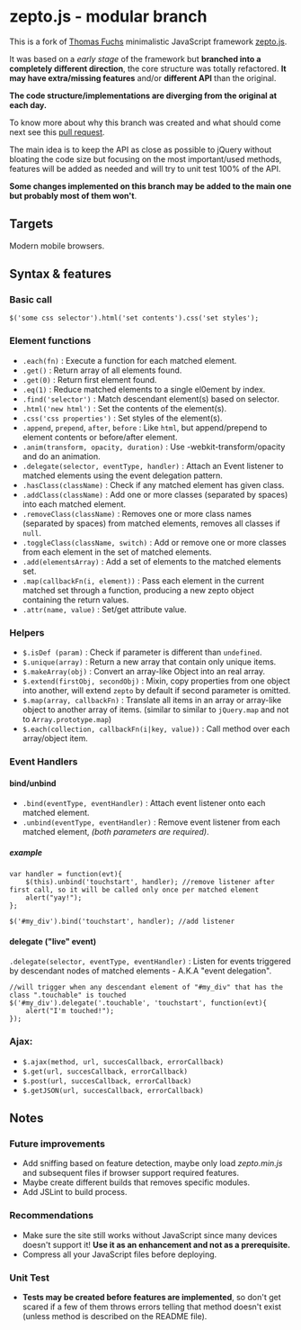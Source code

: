 # zepto.js - modular branch #

This is a fork of [Thomas Fuchs](http://mir.aculo.us/) minimalistic JavaScript framework [zepto.js](http://github.com/madrobby/zepto).

It was based on a *early stage* of the framework but **branched into a completely different direction**, the core structure was totally refactored. **It may have extra/missing features** and/or **different API** than the original.

**The code structure/implementations are diverging from the original at each day.**

To know more about why this branch was created and what should come next see this [pull request](http://github.com/madrobby/zepto/pull/5).

The main idea is to keep the API as close as possible to jQuery without bloating the code size but focusing on the most important/used methods, features will be added as needed and will try to unit test 100% of the API.

**Some changes implemented on this branch may be added to the main one but probably most of them won't**.


## Targets ##

Modern mobile browsers.


## Syntax & features ##

### Basic call ###
   
    $('some css selector').html('set contents').css('set styles');


### Element functions ###
  
 - `.each(fn)` : Execute a function for each matched element.
 - `.get()` : Return array of all elements found.
 - `.get(0)` : Return first element found.
 - `.eq(1)` : Reduce matched elements to a single el0ement by index.
 - `.find('selector')` : Match descendant element(s) based on selector.
 - `.html('new html')` : Set the contents of the element(s).
 - `.css('css properties')` : Set styles of the element(s).
 - `.append`, `prepend`, `after`, `before` : Like `html`, but append/prepend to element contents or before/after element.
 - `.anim(transform, opacity, duration)` : Use -webkit-transform/opacity and do an animation.
 - `.delegate(selector, eventType, handler)` : Attach an Event listener to matched elements using the event delegation pattern.
 - `.hasClass(className)` : Check if any matched element has given class.
 - `.addClass(className)` : Add one or more classes (separated by spaces) into each matched element.
 - `.removeClass(className)` : Removes one or more class names (separated by spaces) from matched elements, removes all classes if `null`.
 - `.toggleClass(className, switch)` : Add or remove one or more classes from each element in the set of matched elements.
 - `.add(elementsArray)` : Add a set of elements to the matched elements set.
 - `.map(callbackFn(i, element))` : Pass each element in the current matched set through a function, producing a new zepto object containing the return values.
 - `.attr(name, value)` : Set/get attribute value.

### Helpers ###
  
 - `$.isDef (param)` : Check if parameter is different than `undefined`.
 - `$.unique(array)` : Return a new array that contain only unique items.
 - `$.makeArray(obj)` : Convert an array-like Object into an real array.
 - `$.extend(firstObj, secondObj)` : Mixin, copy properties from one object into another, will extend `zepto` by default if second parameter is omitted.
 - `$.map(array, callbackFn)` : Translate all items in an array or array-like object to another array of items. (similar to similar to `jQuery.map` and not to `Array.prototype.map`)
 - `$.each(collection, callbackFn(i|key, value))` : Call method over each array/object item.

### Event Handlers ###

#### bind/unbind ####

 - `.bind(eventType, eventHandler)` : Attach event listener onto each matched element.
 - `.unbind(eventType, eventHandler)` : Remove event listener from each matched element, *(both parameters are required)*.

##### example #####

    var handler = function(evt){
        $(this).unbind('touchstart', handler); //remove listener after first call, so it will be called only once per matched element
        alert("yay!");
    };
	
    $('#my_div').bind('touchstart', handler); //add listener


#### delegate ("live" event) ####

`.delegate(selector, eventType, eventHandler)` : Listen for events triggered by descendant nodes of matched elements - A.K.A "event delegation".

    //will trigger when any descendant element of "#my_div" that has the class ".touchable" is touched
    $('#my_div').delegate('.touchable', 'touchstart', function(evt){
        alert("I'm touched!");
    });


### Ajax: ###

 - `$.ajax(method, url, succesCallback, errorCallback)`
 - `$.get(url, succesCallback, errorCallback)`
 - `$.post(url, succesCallback, errorCallback)`
 - `$.getJSON(url, succesCallback, errorCallback)`


## Notes ##

### Future improvements ###

 - Add sniffing based on feature detection, maybe only load *zepto.min.js* and subsequent files if browser support required features.
 - Maybe create different builds that removes specific modules.
 - Add JSLint to build process.

### Recommendations ###

 - Make sure the site still works without JavaScript since many devices doesn't support it! **Use it as an enhancement and not as a prerequisite.**
 - Compress all your JavaScript files before deploying.
 
### Unit Test ###

 - **Tests may be created before features are implemented**, so don't get scared if a few of them throws errors telling that method doesn't exist (unless method is described on the README file).
